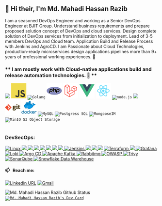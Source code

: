 <h2>👋  Hi their, I'm Md. Mahadi Hassan Razib</h2>

<p>I am a seasoned DevOps Engineer and working as a Senior DevOps Engineer at BJIT Group. Understand business requirements and prepare proposed solution concept of DevOps and cloud services. Design complete solution of DevOps services from initialization to deployment. Lead of 3-5 members DevOps and Cloud team. Application Build and Release Process with Jenkins and AgroCD. I am Passionate about Cloud Technologies, production-ready microservices design applications pipelines more than 9+ years of professional working experiences. 🎯</p>

<h3>** I am mostly work with Cloud-native applications build and release automation technologies. 🚀 **</h3>
<code><a href="https://www.w3.org/wiki/The_web_standards_model_-_HTML_CSS_and_JavaScript" target="_blank" title="HTML5 CSS3"><img src="https://raw.githubusercontent.com/itsksaurabh/itsksaurabh/master/assets/html-css-js.png" height="50"/></a></code>
<code><img height="50" src="https://raw.githubusercontent.com/github/explore/80688e429a7d4ef2fca1e82350fe8e3517d3494d/topics/javascript/javascript.png" title="Javascript"></code>
<code><img height="50" src="https://www.freecodecamp.org/news/content/images/2021/10/golang.png" title="Golang"></code>
<code><img height="50" src="https://raw.githubusercontent.com/github/explore/80688e429a7d4ef2fca1e82350fe8e3517d3494d/topics/php/php.png" title="PHP"></code>
<code><img height="50" src="https://raw.githubusercontent.com/github/explore/80688e429a7d4ef2fca1e82350fe8e3517d3494d/topics/laravel/laravel.png" title="Laravel"></code>
<code><img height="50" src="https://raw.githubusercontent.com/github/explore/80688e429a7d4ef2fca1e82350fe8e3517d3494d/topics/vue/vue.png" title="Vue.js"></code>
<code><img height="50" src="https://raw.githubusercontent.com/github/explore/80688e429a7d4ef2fca1e82350fe8e3517d3494d/topics/react/react.png" title="React"></code>
<code><img height="50" src="https://upload.wikimedia.org/wikipedia/commons/thumb/d/d9/Node.js_logo.svg/1200px-Node.js_logo.svg.png" title="node.js"></code>
<code><a href="https://python.org/" target="_blank" title="Python"><img src="https://media1.giphy.com/media/KAq5w47R9rmTuvWOWa/giphy.gif"  height="50" />
</a></code>
<code><img height="50" src="https://raw.githubusercontent.com/github/explore/80688e429a7d4ef2fca1e82350fe8e3517d3494d/topics/git/git.png" title="github"></code>
<code><img height="50" src="https://raw.githubusercontent.com/github/explore/80688e429a7d4ef2fca1e82350fe8e3517d3494d/topics/docker/docker.png" title="Docker"></code>
<code><img height="50" src="https://upload.wikimedia.org/wikipedia/fr/6/62/MySQL.svg" title="MySQL"></code>
<code><img src="https://www.postgresql.org/media/img/about/press/elephant.png" height="60" title="Postgress SQL"/></code>
<code><img src="https://esl.github.io/MongooseDocs/latest/MongooseIM_logo.png" height="60" title="MongooseIM"/></code>
<code><img src="https://miro.medium.com/v2/format:webp/1*KQyachTTd_FXWyHAUzyZzg.png" height="60" title="MinIO S3 Object Storage"/></code>
<br>
<br>

<h3>DevSecOps:</h3>
<p float="left">
  <a href="[https://aws.amazon.com/](https://ubuntu.com/download/desktop/thank-you?version=22.04.2&architecture=amd64)" target="_blank" title="Linux">
    <img src="https://profilinator.rishav.dev/skills-assets/linux-original.svg" alt="Linux" height="60" />
  </a>
<a href="https://aws.amazon.com/" target="_blank" title="AWS">
  <img src="https://raw.githubusercontent.com/itsksaurabh/itsksaurabh/master/assets/aws.gif"  height="75" />
</a>
<a href="https://www.digitalocean.com" target="_blank" title="Digital Ocean">
  <img src="https://raw.githubusercontent.com/itsksaurabh/itsksaurabh/master/assets/do.gif"  height="75" />
</a>
<a href="https://www.docker.com/" target="_blank" title="Docker Container">
  <img src="https://raw.githubusercontent.com/itsksaurabh/itsksaurabh/master/assets/docker.gif"  height="75" /> 
</a>
<a href="https://kubernetes.io/" target="_blank" title="Kubernetes">
<img src="https://1000logos.net/wp-content/uploads/2022/07/Kubernetes-Logo-500x281.jpg"  height="75" /> 
</a>
  <a href="https://istio.io/" target="_blank" title="Istio Service Mesh">
<img src="https://cdn-images-1.medium.com/fit/t/1600/480/1*l9PyOF1BIHD-6EpVSO5Gog.png"  height="75" /> 
</a>
</a>
  <a href=https://falco.org/" target="_blank" title="Falco | Detect security threats in real time">
<img src="https://cdn-images-1.medium.com/max/1200/1*jsAXZk--dGhypEnpKeekXw.png"  height="75" /> 
</a>
<a href="https://cloudnative-pg.io/" target="_blank" title="Cloudnativepg">
<img src="https://dok.community/wp-content/uploads/2022/05/Screenshot-2022-05-14-at-3.14.26-PM.png"  height="75" /> 
</a>
<a href="https://www.jenkins.io/" target="_blank" title="jenkins">
<img src="https://upload.wikimedia.org/wikipedia/commons/thumb/e/e3/Jenkins_logo_with_title.svg/1280px-Jenkins_logo_with_title.svg.png" height="65"/ alt="Jenkins">
<a href="https://www.ansible.com/" target="_blank" title="Ansible is Simple IT Automation">
<img src="https://upload.wikimedia.org/wikipedia/commons/thumb/2/24/Ansible_logo.svg/256px-Ansible_logo.svg.png"  height="60" /> 
</a>
<a href="https://grpc.io/" target="_blank" >
  <img src="https://raw.githubusercontent.com/itsksaurabh/itsksaurabh/master/assets/grpc.gif"  height="75" />
</a>
<a href="https://docs.gitlab.com/ee/ci/" target="_blank" title="CICD with Gitgub, Gitlab"><img src="https://raw.githubusercontent.com/itsksaurabh/itsksaurabh/master/assets/cicd.gif"  height="75" /></a>
<a href="https://www.terraform.io/" target="_blank" title="Terraform">
<img height="100" src="https://quintagroup.com/services/service-images/terraform-and-terragrunt.jpg" title="Terraform">
</a>
<a href="https://prometheus.io/" target="_blank" >
  <img src="https://raw.githubusercontent.com/itsksaurabh/itsksaurabh/master/assets/prometheus.gif" height="75" />
</a>
  <a href="https://grafana.com" target="_blank" title="Grafana" >
    <img src="https://profilinator.rishav.dev/skills-assets/grafana.png" alt="Grafana" height="75" />
  </a>
  <a href="https://grafana.com/docs/loki/latest/" target="_blank" title="Loki" >
    <img src="https://grafana.com/docs/loki/latest/logo_and_name.png" alt="Loki" height="70" />
  </a>
  <a href="https://argo-cd.readthedocs.io/en/stable/" target="_blank" title="Argo CD">
    <img src="https://www.opsmx.com/wp-content/uploads/2022/07/Argo-1-e1630327305635-1.png" alt="Argo CD" height="75" />
  </a>
  <a href="https://kafka.apache.org/" target="_blank" title="Apache Kafka">
    <img src="https://miro.medium.com/v2/resize:fit:975/1*8GbrXbHdH5uPGMb5epWhrg.png" alt="Apache Kafka" height="75" />
  </a>
  <a href="https://www.rabbitmq.com/" target="_blank" title="Rabbitmq">
    <img src="https://pedrorijo.com/assets/img/rabbitmq_logo.png" alt="Rabbitmq" height="75" />
  </a>
  <a href="https://owasp.org" target="_blank" title="OWASP">
    <img src="https://owasp.org/assets/images/logo.png" alt="OWASP" height="75" />
  </a>
  <a href="https://trivy.dev/" target="_blank" title="Trivy">
    <img src="https://sysaix.com/wp-content/uploads/2022/12/image-7.png" alt="Trivy" height="75"/>
  </a>
  <a href="https://www.sonarsource.com/products/sonarqube/" target="_blank" title="SonarQube">
    <img src="https://wiki.eclipse.org/images/8/88/Sonarqube.png" alt="SonarQube" height="75" />
  </a>
  <a href="https://www.snowflake.com/en/" target="_blank" title="Snowflake Data Warehouse">
    <img src="https://upload.wikimedia.org/wikipedia/commons/thumb/f/ff/Snowflake_Logo.svg/2560px-Snowflake_Logo.svg.png" alt="Snowflake Data Warehouse" height="75" />
  </a>
</p>

#### 📫 &nbsp; Reach me:

[![Linkedin URL](https://img.shields.io/badge/social--badge?style=social&label=linkedin&logo=linkedin)](https://www.linkedin.com/in/devopsrazib/)
[![Gmail](https://img.shields.io/badge/social--badge?style=social&label=email&logo=gmail)](mailto:mahadihassanrazib@gmail.com)

<img width="550px" alt="Md. Mahadi Hassan Razib Github Status"  src="https://github-readme-stats.vercel.app/api?username=agun21st&show_icons=true"/>
<code><a href="https://app.daily.dev/agun21st"><img src="https://api.daily.dev/devcards/b3cd31a79850494aaf246ea93c8f3fd5.png?r=zl0" width="400" alt="Md. Mahadi Hassan Razib's Dev Card"/></a></code></br></br>
